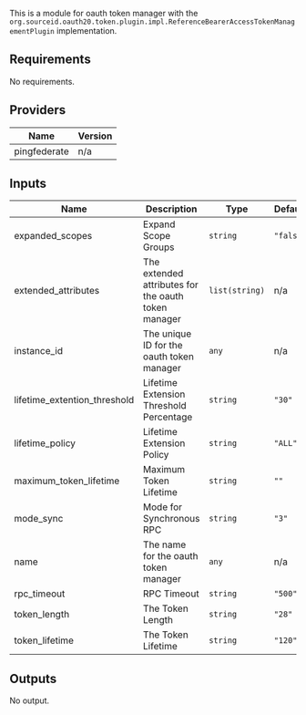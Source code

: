 This is a module for oauth token manager with the `org.sourceid.oauth20.token.plugin.impl.ReferenceBearerAccessTokenManagementPlugin` implementation.


<!-- BEGINNING OF PRE-COMMIT-TERRAFORM DOCS HOOK -->
## Requirements

No requirements.

## Providers

| Name | Version |
|------|---------|
| pingfederate | n/a |

## Inputs

| Name | Description | Type | Default | Required |
|------|-------------|------|---------|:--------:|
| expanded\_scopes | Expand Scope Groups | `string` | `"false"` | no |
| extended\_attributes | The extended attributes for the oauth token manager | `list(string)` | n/a | yes |
| instance\_id | The unique ID for the oauth token manager | `any` | n/a | yes |
| lifetime\_extention\_threshold | Lifetime Extension Threshold Percentage | `string` | `"30"` | no |
| lifetime\_policy | Lifetime Extension Policy | `string` | `"ALL"` | no |
| maximum\_token\_lifetime | Maximum Token Lifetime | `string` | `""` | no |
| mode\_sync | Mode for Synchronous RPC | `string` | `"3"` | no |
| name | The name for the oauth token manager | `any` | n/a | yes |
| rpc\_timeout | RPC Timeout | `string` | `"500"` | no |
| token\_length | The Token Length | `string` | `"28"` | no |
| token\_lifetime | The Token Lifetime | `string` | `"120"` | no |

## Outputs

No output.

<!-- END OF PRE-COMMIT-TERRAFORM DOCS HOOK -->
